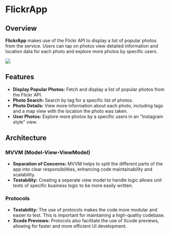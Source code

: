 # FlickrApp

## Overview

**FlickrApp** makes use of the Flickr API to display a list of popular photos from the service. Users can tap on photos view detailed information and location data for each photo and explore more photos by specific users.

![](https://github.com/JordanP7893/FlickrApp/blob/main/README.gif)

## Features

- **Display Popular Photos:** Fetch and display a list of popular photos from the Flickr API.
- **Photo Search:** Search by tag for a specific list of photos.
- **Photo Details:** View more information about each photo, including tags and a map view with the location the photo was taken.
- **User Photos:** Explore more photos by a specific users in an "Instagram style" view.

## Architecture

### MVVM (Model-View-ViewModel)

- **Separation of Concerns:** MVVM helps to split the different parts of the app into clear responsibilities, enhancing code maintainability and scalability.
- **Testability:** Creating a seperate view model to handle logic allows unit tests of specific business logic to be more easily written.

### Protocols

- **Testability:** The use of protocols makes the code more modular and easier to test. This is important for maintaining a high-quality codebase.
- **Xcode Previews:** Protocols also facilitate the use of Xcode previews, allowing for faster and more efficient UI development.
